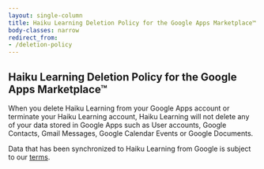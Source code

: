 ```yaml
---
layout: single-column
title: Haiku Learning Deletion Policy for the Google Apps Marketplace™
body-classes: narrow
redirect_from:
- /deletion-policy
---
```


<h2>Haiku Learning Deletion Policy for the Google Apps Marketplace™</h2>

<p>When you delete Haiku Learning from your Google Apps account or terminate your Haiku Learning account, Haiku Learning will not delete any of your data stored in Google Apps such as User accounts, Google Contacts, Gmail Messages, Google Calendar Events or Google Documents.</p>

<p>Data that has been synchronized to Haiku Learning from Google is subject to our <a href="/terms" class="fancybox fancybox.ajax"> terms</a>.</p>